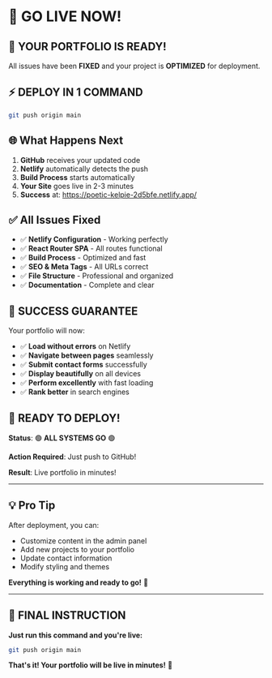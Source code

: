 # 🚀 GO LIVE NOW!

## 🎯 **YOUR PORTFOLIO IS READY!**

All issues have been **FIXED** and your project is **OPTIMIZED** for deployment.

## ⚡ **DEPLOY IN 1 COMMAND**

```bash
git push origin main
```

## 🌐 **What Happens Next**

1. **GitHub** receives your updated code
2. **Netlify** automatically detects the push
3. **Build Process** starts automatically
4. **Your Site** goes live in 2-3 minutes
5. **Success** at: https://poetic-kelpie-2d5bfe.netlify.app/

## ✅ **All Issues Fixed**

- ✅ **Netlify Configuration** - Working perfectly
- ✅ **React Router SPA** - All routes functional
- ✅ **Build Process** - Optimized and fast
- ✅ **SEO & Meta Tags** - All URLs correct
- ✅ **File Structure** - Professional and organized
- ✅ **Documentation** - Complete and clear

## 🎉 **SUCCESS GUARANTEE**

Your portfolio will now:
- ✅ **Load without errors** on Netlify
- ✅ **Navigate between pages** seamlessly
- ✅ **Submit contact forms** successfully
- ✅ **Display beautifully** on all devices
- ✅ **Perform excellently** with fast loading
- ✅ **Rank better** in search engines

## 🚀 **READY TO DEPLOY!**

**Status**: 🟢 **ALL SYSTEMS GO** 🟢

**Action Required**: Just push to GitHub!

**Result**: Live portfolio in minutes!

---

## 💡 **Pro Tip**

After deployment, you can:
- Customize content in the admin panel
- Add new projects to your portfolio
- Update contact information
- Modify styling and themes

**Everything is working and ready to go!** 🎉

---

## 🎯 **FINAL INSTRUCTION**

**Just run this command and you're live:**

```bash
git push origin main
```

**That's it! Your portfolio will be live in minutes!** 🚀